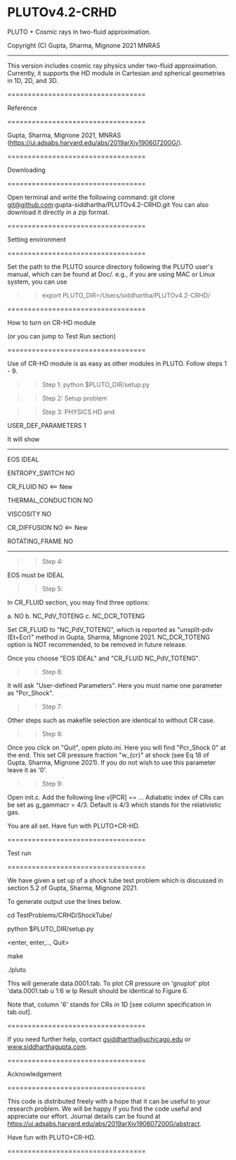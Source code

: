 # PLUTOv4.2-CRHD 
PLUTO + Cosmic rays in two-fluid approximation.

Copyright (C) Gupta, Sharma, Mignone 2021 MNRAS

------------------------------------------------

This version includes cosmic ray physics under 
two-fluid approximation. Currently, it supports the HD module
in Cartesian and spherical geometries in 1D, 2D, and 3D. 

==================================

Reference

================================== 

Gupta, Sharma, Mignone 2021, MNRAS 
(https://ui.adsabs.harvard.edu/abs/2019arXiv190607200G/). 

==================================

Downloading

==================================

Open terminal and write the following command:
git clone git@github.com:gupta-siddhartha/PLUTOv4.2-CRHD.git <enter>
You can also download it directly in a zip format.

==================================

Setting environment

==================================

Set the path to the PLUTO source directory 
following the PLUTO user's manual, which can be found at Doc/.
e.g., if you are using MAC or Linux system, you can use 
>> export PLUTO_DIR=/Users/siddhartha/PLUTOv4.2-CRHD/

==================================

How to turn on CR-HD module

(or you can jump to Test Run section)

==================================

Use of CR-HD module is as easy as other modules in PLUTO.
Follow steps 1 - 9.

>>Step 1: python $PLUTO_DIR/setup.py 
          
>>Step 2: Setup problem 
          
>>Step 3: PHYSICS HD        and 

USER_DEF_PARAMETERS   1 
          
It will show  

-----------------

EOS                           IDEAL

ENTROPY_SWITCH                NO

CR_FLUID                      NO   <== New

THERMAL_CONDUCTION            NO

VISCOSITY                     NO

CR_DIFFUSION                  NO   <== New

ROTATING_FRAME                NO

-------------

>>Step 4:

EOS must be  IDEAL

>>Step 5: 

In CR_FLUID section, you may find three options:

a. NO
b. NC_PdV_TOTENG
c. NC_DCR_TOTENG

Set CR_FLUID to "NC_PdV_TOTENG", which is reported as "unsplit-pdv (Et+Ecr)" method in Gupta, Sharma, Mignone 2021.
NC_DCR_TOTENG option is NOT recommended, to be removed in future release.

Once you choose "EOS   IDEAL" and "CR_FLUID  NC_PdV_TOTENG".

>>Step 6: 

It will ask "User-defined Parameters". Here you must name one parameter as "Pcr_Shock".

>>Step 7: 

Other steps such as makefile selection are identical to without CR case. 

>> Step 8: 

Once you click on "Quit", open pluto.ini.
Here you will find "Pcr_Shock            0" at the end.
This set CR pressure fraction "w_{cr}" at shock (see Eq 18 of Gupta, Sharma, Mignone 2021).
If you do not wish to use this parameter leave it as '0'.

>> Step 9: 

Open init.c.
Add the following line
v[PCR] == ...
Adiabatic index of CRs can be set as 
g_gammacr = 4/3. Default is 4/3 which stands for the relativistic gas.

You are all set. Have fun with PLUTO+CR-HD.

==================================

Test run

==================================

We have given a set up of a shock tube test problem
which is discussed in section 5.2 of Gupta, Sharma, Mignone 2021.

To generate output use the lines below.

cd TestProblems/CRHD/ShockTube/

python $PLUTO_DIR/setup.py

<enter, enter,.., Quit>

make

./pluto

This will generate data.0001.tab. To plot CR pressure
on 'gnuplot'
plot 'data.0001.tab u 1:6 w lp
Result should be identical to Figure 6.

Note that, column '6' stands for CRs in 1D [see column specification in tab.out].

==================================

If you need further help, contact gsiddhartha@uchicago.edu 
or www.siddharthagupta.com.

==================================

Acknowledgement

==================================

This code is distributed freely with a hope that
it can be useful to your research problem. 
We will be happy if you find the code useful and appreciate our effort. 
Journal details can be found at https://ui.adsabs.harvard.edu/abs/2019arXiv190607200G/abstract.


Have fun with PLUTO+CR-HD.

==================================


 
